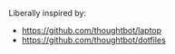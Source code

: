 Liberally inspired by:
- https://github.com/thoughtbot/laptop
- https://github.com/thoughtbot/dotfiles